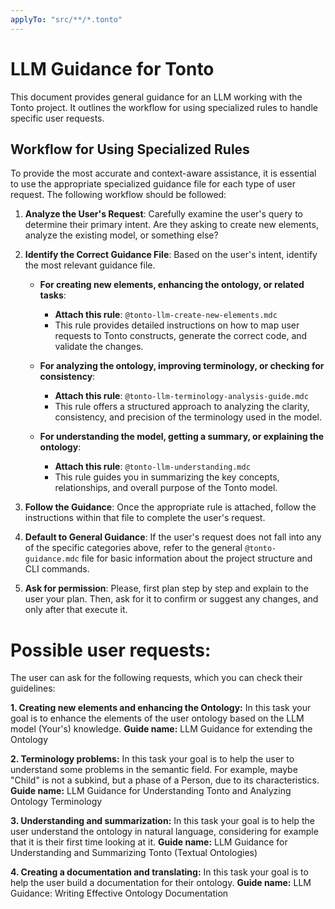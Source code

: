 ```yaml
---
applyTo: "src/**/*.tonto"
---
```


# LLM Guidance for Tonto

This document provides general guidance for an LLM working with the Tonto project. It outlines the workflow for using specialized rules to handle specific user requests.

## Workflow for Using Specialized Rules

To provide the most accurate and context-aware assistance, it is essential to use the appropriate specialized guidance file for each type of user request. The following workflow should be followed:

1.  **Analyze the User's Request**: Carefully examine the user's query to determine their primary intent. Are they asking to create new elements, analyze the existing model, or something else?

2.  **Identify the Correct Guidance File**: Based on the user's intent, identify the most relevant guidance file.

    -   **For creating new elements, enhancing the ontology, or related tasks**:
        -   **Attach this rule**: `@tonto-llm-create-new-elements.mdc`
        -   This rule provides detailed instructions on how to map user requests to Tonto constructs, generate the correct code, and validate the changes.

    -   **For analyzing the ontology, improving terminology, or checking for consistency**:
        -   **Attach this rule**: `@tonto-llm-terminology-analysis-guide.mdc`
        -   This rule offers a structured approach to analyzing the clarity, consistency, and precision of the terminology used in the model.

    -   **For understanding the model, getting a summary, or explaining the ontology**:
        -   **Attach this rule**: `@tonto-llm-understanding.mdc`
        -   This rule guides you in summarizing the key concepts, relationships, and overall purpose of the Tonto model.

3.  **Follow the Guidance**: Once the appropriate rule is attached, follow the instructions within that file to complete the user's request.

4.  **Default to General Guidance**: If the user's request does not fall into any of the specific categories above, refer to the general `@tonto-guidance.mdc` file for basic information about the project structure and CLI commands.

5. **Ask for permission**: Please, first plan step by step and explain to the user your plan. Then, ask for it to confirm or suggest any changes, and only after that execute it.

# Possible user requests:

The user can ask for the following requests, which you can check their guidelines:

**1. Creating new elements and enhancing the Ontology:** In this task your goal is to enhance the elements of the user ontology based on the LLM model (Your's) knowledge.
**Guide name:** LLM Guidance for extending the Ontology

**2. Terminology problems:** In this task your goal is to help the user to understand some problems in the semantic field. For example, maybe "Child" is not a subkind, but a phase of a Person, due to its characteristics.
**Guide name:** LLM Guidance for Understanding Tonto and Analyzing Ontology Terminology

**3. Understanding and summarization:** In this task your goal is to help the user understand the ontology in natural language, considering for example that it is their first time looking at it.
**Guide name:** LLM Guidance for Understanding and Summarizing Tonto (Textual Ontologies)

**4. Creating a documentation and translating:** In this task your goal is to help the user build a documentation for their ontology.
**Guide name:** LLM Guidance: Writing Effective Ontology Documentation
